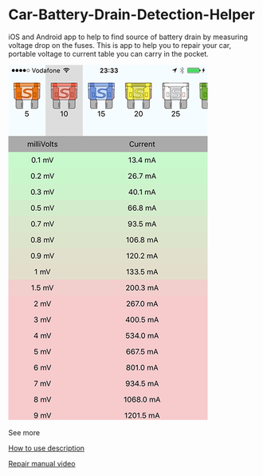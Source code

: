 # Car-Battery-Drain-Detection-Helper
iOS and Android app to help to find source of battery drain by measuring voltage drop on the fuses.
This is app to help you to repair your car, portable voltage to current table you can carry in the pocket.

![App screenshot](https://raw.githubusercontent.com/michbil/Car-Battery-Drain-Detection-Helper/master/misc/screenshot.png)


See more

[How to use description](http://www.motor-talk.de/forum/aktion/Attachment.html?attachmentId=721311)

[Repair manual video](https://www.youtube.com/watch?v=lRcj1fQcWwU)

